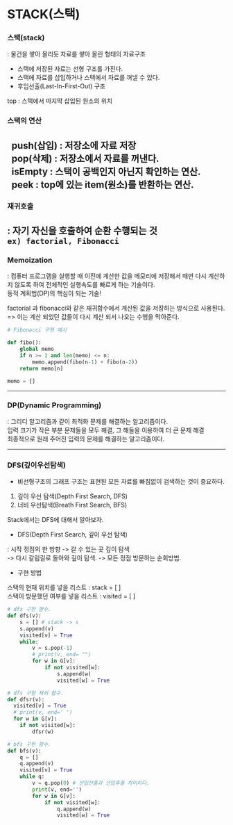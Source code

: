 # STACK(스택)

### 스택(stack)
: 물건을 쌓아 올리듯 자료를 쌓아 올린 형태의 자료구조

- 스택에 저장된 자료는 선형 구조를 가진다.  
- 스택에 자료를 삽입하거나 스택에서 자료를 꺼낼 수 있다.  
- 후입선출(Last-In-First-Out) 구조  

top : 스택에서 마지막 삽입된 원소의 위치  

### 스택의 연산  

&nbsp; push(삽입) : 저장소에 자료 저장  
&nbsp; pop(삭제) : 저장소에서 자료를 꺼낸다.   
&nbsp; isEmpty : 스택이 공백인지 아닌지 확인하는 연산.  
&nbsp; peek : top에 있는 item(원소)를 반환하는 연산.
---
### 재귀호출  

: 자기 자신을 호출하여 순환 수행되는 것  
``ex) factorial, Fibonacci``  
---
### Memoization  
: 컴퓨터 프로그램을 실행할 때 이전에 계산한 값을 메모리에 저장해서 매번 다시 계산하지 않도록 하여 전체적인 실행속도를 빠르게 하는 기술이다.  
동적 계획법(DP)의 핵심이 되는 기술!

factorial 과 fibonacci와 같은 재귀함수에서 계산된 값을 저장하는 방식으로 사용된다.  
=> 이는 계산 되었던 값들이 다시 계산 되서 나오는 수행을 막아준다.  

```python
# Fibonacci 구현 예시

def fibo():
    global memo
    if n >= 2 and len(memo) <= n:
        memo.append(fibo(n-1) + fibo(n-2))
    return memo[n]

memo = []
```
---

### DP(Dynamic Programming)
: 그리디 알고리즘과 같이 최적화 문제를 해결하는 알고리즘이다.  
입력 크기가 작은 부분 문제들을 모두 해결, 그 해들을 이용하여 더 큰 문제 해결  
최종적으로 원래 주어진 입력의 문제를 해결하는 알고리즘이다.  

---
### DFS(깊이우선탐색)

- 비선형구조의 그래프 구조는 표현된 모든 자료를 빠짐없이 검색하는 것이 중요하다.

1. 깊이 우선 탐색(Depth First Search, DFS)
2. 너비 우선탐색(Breath First Search, BFS)

Stack에서는 DFS에 대해서 알아보자.

- DFS(Depth First Search, 깊이 우선 탐색) 

: 시작 정점의 한 방향 -> 갈 수 있는 곳 깊이 탐색  
-> 다시 갈림길로 돌아와 깊이 탐색. -> 모든 정점 방문하는 순회방법.  

- 구현 방법

스택의 현재 위치를 넣을 리스트 : stack = [ ]  
스택이 방문했던 여부를 넣을 리스트 : visited = [ ]

```python
# dfs 구현 함수.
def dfs(v):
    s = [] # stack -> s
    s.append(v)
    visited[v] = True
    while:
        v = s.pop(-1)
        # print(v, end= "")
        for w in G[v]:
            if not visited[w]:
                s.append(w)
                visited[w] = True
```

```python
# dfs 구현 재귀 함수.
def dfsr(v):
  visited[v] = True
  # print(v, end=' ')
  for w in G[v]:
    if not visited[w]:
        dfsr(w)

```

```python
# bfs 구현 함수.
def bfs(v):
    q = []
    q.append(v)
    visited[v] = True
    while q:
        v = q.pop(0) # 선입선출과 선입후출 차이이다.
        print(v, end='')
        for w in G[v]:
            if not visited[w]:
                q.append(w)
                visited[w] = True
```